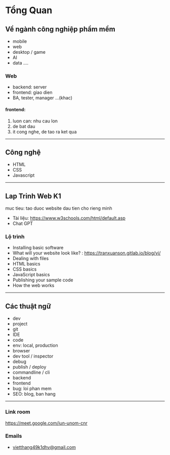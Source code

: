 # Tổng Quan

## Về ngành công nghiệp phầm mềm
- mobile
- web
- desktop / game
- AI
- data ....


### Web
- backend: server
- frontend: giao dien
- BA, tester, manager ...(khac)

#### frontend:
1. luon can: nhu cau lon
2. de bat dau
3. it cong nghe, de tao ra ket qua


***
## Công nghệ
- HTML
- CSS
- Javascript

***
## Lap Trinh Web K1
muc tieu: tao duoc website dau tien cho rieng minh
- Tài liệu: https://www.w3schools.com/html/default.asp
- Chat GPT 
### Lộ trình
- Installing basic software
- What will your website look like? : https://tranxuanson.gitlab.io/blog/vi/
- Dealing with files
- HTML basics
- CSS basics
- JavaScript basics
- Publishing your sample code
- How the web works

***
## Các thuật ngữ
- dev
- project
- git
- IDE
- code
- env: local, production
- browser
- dev tool / inspector
- debug
- publish / deploy
- commandline / cli
- backend
- frontend
- bug: loi phan mem
- SEO: blog, ban hang

***
### Link room
https://meet.google.com/iun-unom-cnr

### Emails
- vietthang49k1dhv@gmail.com

